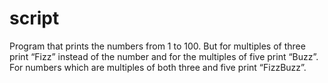 # script
Program that prints the numbers from 1 to 100.
But for multiples of three print “Fizz” instead of the number and for the multiples of five print “Buzz”. 
For numbers which are multiples of both three and five print “FizzBuzz”.
